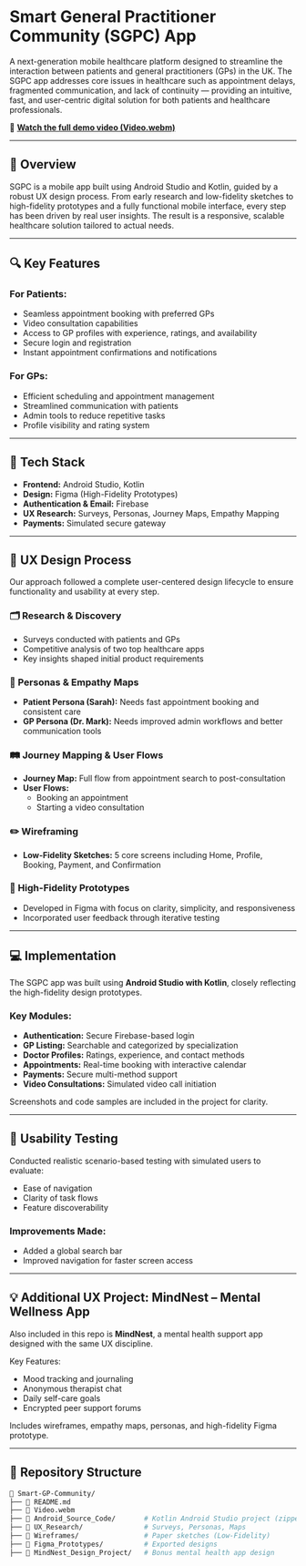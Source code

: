 # Smart General Practitioner Community (SGPC) App

A next-generation mobile healthcare platform designed to streamline the interaction between patients and general practitioners (GPs) in the UK. The SGPC app addresses core issues in healthcare such as appointment delays, fragmented communication, and lack of continuity — providing an intuitive, fast, and user-centric digital solution for both patients and healthcare professionals.

🎥 **[Watch the full demo video (Video.webm)](./Video.webm)**

---

## 📱 Overview

SGPC is a mobile app built using Android Studio and Kotlin, guided by a robust UX design process. From early research and low-fidelity sketches to high-fidelity prototypes and a fully functional mobile interface, every step has been driven by real user insights. The result is a responsive, scalable healthcare solution tailored to actual needs.

---

## 🔍 Key Features

### For Patients:
- Seamless appointment booking with preferred GPs
- Video consultation capabilities
- Access to GP profiles with experience, ratings, and availability
- Secure login and registration
- Instant appointment confirmations and notifications

### For GPs:
- Efficient scheduling and appointment management
- Streamlined communication with patients
- Admin tools to reduce repetitive tasks
- Profile visibility and rating system

---

## 🚀 Tech Stack

- **Frontend:** Android Studio, Kotlin
- **Design:** Figma (High-Fidelity Prototypes)
- **Authentication & Email:** Firebase
- **UX Research:** Surveys, Personas, Journey Maps, Empathy Mapping
- **Payments:** Simulated secure gateway

---

## 🧠 UX Design Process

Our approach followed a complete user-centered design lifecycle to ensure functionality and usability at every step.

### 🗂️ Research & Discovery
- Surveys conducted with patients and GPs
- Competitive analysis of two top healthcare apps
- Key insights shaped initial product requirements

### 👥 Personas & Empathy Maps
- **Patient Persona (Sarah):** Needs fast appointment booking and consistent care
- **GP Persona (Dr. Mark):** Needs improved admin workflows and better communication tools

### 🛤️ Journey Mapping & User Flows
- **Journey Map:** Full flow from appointment search to post-consultation
- **User Flows:** 
  - Booking an appointment
  - Starting a video consultation

### ✏️ Wireframing
- **Low-Fidelity Sketches:** 5 core screens including Home, Profile, Booking, Payment, and Confirmation

### 🎨 High-Fidelity Prototypes
- Developed in Figma with focus on clarity, simplicity, and responsiveness
- Incorporated user feedback through iterative testing

---

## 💻 Implementation

The SGPC app was built using **Android Studio with Kotlin**, closely reflecting the high-fidelity design prototypes.

### Key Modules:
- **Authentication:** Secure Firebase-based login
- **GP Listing:** Searchable and categorized by specialization
- **Doctor Profiles:** Ratings, experience, and contact methods
- **Appointments:** Real-time booking with interactive calendar
- **Payments:** Secure multi-method support
- **Video Consultations:** Simulated video call initiation

Screenshots and code samples are included in the project for clarity.

---

## 🧪 Usability Testing

Conducted realistic scenario-based testing with simulated users to evaluate:
- Ease of navigation
- Clarity of task flows
- Feature discoverability

### Improvements Made:
- Added a global search bar
- Improved navigation for faster screen access

---

## 💡 Additional UX Project: MindNest – Mental Wellness App

Also included in this repo is **MindNest**, a mental health support app designed with the same UX discipline.

Key Features:
- Mood tracking and journaling
- Anonymous therapist chat
- Daily self-care goals
- Encrypted peer support forums

Includes wireframes, empathy maps, personas, and high-fidelity Figma prototype.

---

## 📂 Repository Structure

```bash
📁 Smart-GP-Community/
├── 📄 README.md
├── 🎥 Video.webm
├── 📁 Android_Source_Code/       # Kotlin Android Studio project (zipped)
├── 📁 UX_Research/               # Surveys, Personas, Maps
├── 📁 Wireframes/                # Paper sketches (Low-Fidelity)
├── 📁 Figma_Prototypes/          # Exported designs
├── 📁 MindNest_Design_Project/   # Bonus mental health app design
